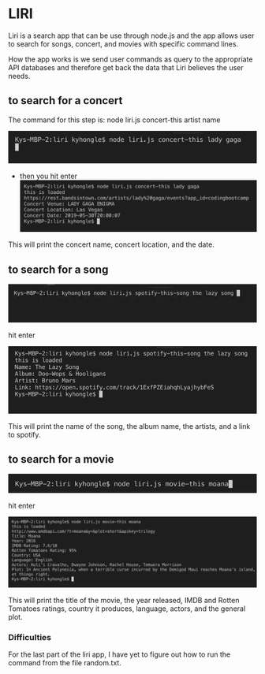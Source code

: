 # LIRI

Liri is a search app that can be use through node.js and the app allows user to search for songs, concert, and movies with specific command lines.

How the app works is we send user commands as query to the appropriate API databases and therefore get back the data that Liri believes the user needs.

## to search for a concert

The command for this step is: node liri.js concert-this artist name

![concert-command](./images/concert-command.png)

- then you hit enter
  ![concert-result](./images/concert-result.png)

This will print the concert name, concert location, and the date.

## to search for a song

![song-command](./images/spotify-command.png)

hit enter

![song-result](./images/spotify-result.png)

This will print the name of the song, the album name, the artists, and a link to spotify.

## to search for a movie

![movie-command](./images/movie-command.png)

hit enter

![movie-result](./images/movie-result.png)

This will print the title of the movie, the year released, IMDB and Rotten Tomatoes ratings, country it produces, language, actors, and the general plot.

### Difficulties

For the last part of the liri app, I have yet to figure out how to run the command from the file random.txt.
